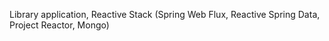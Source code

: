 Library application, Reactive Stack (Spring Web Flux, Reactive Spring Data, Project Reactor, Mongo)
